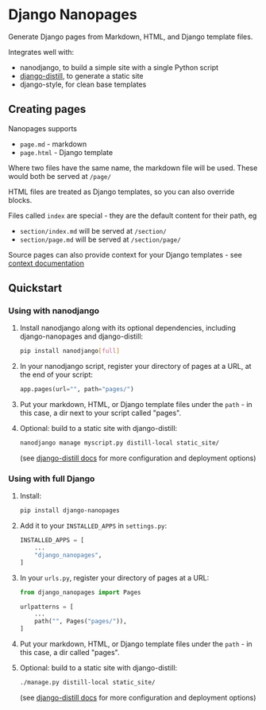 # Django Nanopages

Generate Django pages from Markdown, HTML, and Django template files.

Integrates well with:

- nanodjango, to build a simple site with a single Python script
- [django-distill](https://django-distill.com/), to generate a static site
- django-style, for clean base templates

## Creating pages

Nanopages supports

- `page.md` - markdown
- `page.html` - Django template

Where two files have the same name, the markdown file will be used. These would both be
served at `/page/`

HTML files are treated as Django templates, so you can also override blocks.

Files called `index` are special - they are the default content for their path, eg

- `section/index.md` will be served at `/section/`
- `section/page.md` will be served at `/section/page/`

Source pages can also provide context for your Django templates - see
[context documentation]()

## Quickstart

### Using with nanodjango

1. Install nanodjango along with its optional dependencies, including django-nanopages
   and django-distill:

   ```bash
   pip install nanodjango[full]
   ```

2. In your nanodjango script, register your directory of pages at a URL, at the end of
   your script:

   ```python
   app.pages(url="", path="pages/")
   ```

3. Put your markdown, HTML, or Django template files under the `path` - in this case, a
   dir next to your script called "pages".

4. Optional: build to a static site with django-distill:

   ```bash
   nanodjango manage myscript.py distill-local static_site/
   ```

   (see [django-distill docs](https://django-distill.com/) for more configuration and
   deployment options)

### Using with full Django

1. Install:

   ```bash
   pip install django-nanopages
   ```

2. Add it to your `INSTALLED_APPS` in `settings.py`:

   ```python
   INSTALLED_APPS = [
       ...
       "django_nanopages",
   ]
   ```

3. In your `urls.py`, register your directory of pages at a URL:

   ```python
   from django_nanopages import Pages

   urlpatterns = [
       ...
       path("", Pages("pages/")),
   ]
   ```

4. Put your markdown, HTML, or Django template files under the `path` - in this case, a
   dir called "pages".

5. Optional: build to a static site with django-distill:

   ```bash
   ./manage.py distill-local static_site/
   ```

   (see [django-distill docs](https://django-distill.com/) for more configuration and
   deployment options)
